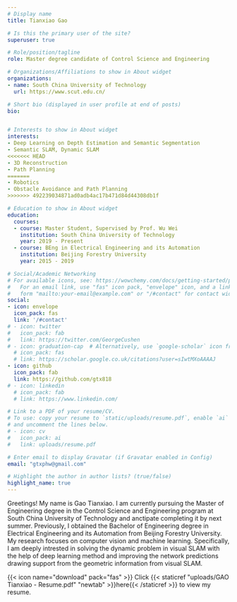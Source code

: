 ```yaml
---
# Display name
title: Tianxiao Gao

# Is this the primary user of the site?
superuser: true

# Role/position/tagline
role: Master degree candidate of Control Science and Engineering

# Organizations/Affiliations to show in About widget
organizations:
- name: South China University of Technology
  url: https://www.scut.edu.cn/

# Short bio (displayed in user profile at end of posts)
bio: 


# Interests to show in About widget
interests:
- Deep Learning on Depth Estimation and Semantic Segmentation
- Semantic SLAM, Dynamic SLAM
<<<<<<< HEAD
- 3D Reconstruction
- Path Planning
=======
- Robotics
- Obstacle Avoidance and Path Planning
>>>>>>> 492239034871ad0adb4ac17b471d84d44308db1f

# Education to show in About widget
education:
  courses:
  - course: Master Student, Supervised by Prof. Wu Wei
    institution: South China University of Technology
    year: 2019 - Present
  - course: BEng in Electrical Engineering and its Automation
    institution: Beijing Forestry University
    year: 2015 - 2019

# Social/Academic Networking
# For available icons, see: https://wowchemy.com/docs/getting-started/page-builder/#icons
#   For an email link, use "fas" icon pack, "envelope" icon, and a link in the
#   form "mailto:your-email@example.com" or "/#contact" for contact widget.
social:
- icon: envelope
  icon_pack: fas
  link: '/#contact'
# - icon: twitter
#   icon_pack: fab
#   link: https://twitter.com/GeorgeCushen
# - icon: graduation-cap  # Alternatively, use `google-scholar` icon from `ai` icon pack
  # icon_pack: fas
  # link: https://scholar.google.co.uk/citations?user=sIwtMXoAAAAJ
- icon: github
  icon_pack: fab
  link: https://github.com/gtx818
# - icon: linkedin
  # icon_pack: fab
  # link: https://www.linkedin.com/

# Link to a PDF of your resume/CV.
# To use: copy your resume to `static/uploads/resume.pdf`, enable `ai` icons in `params.toml`, 
# and uncomment the lines below.
# - icon: cv
#   icon_pack: ai
#   link: uploads/resume.pdf

# Enter email to display Gravatar (if Gravatar enabled in Config)
email: "gtxphw@gmail.com"

# Highlight the author in author lists? (true/false)
highlight_name: true
---
```


Greetings! My name is Gao Tianxiao. I am currently pursuing the Master of Engineering degree in the Control Science and Engineering program at South China University of Technology and anctipate completing it by next summer. Previously, I obtained the Bachelor of Engineering degree in Electrical Engineering and its Automation from Beijing Forestry University. My research focuses on computer vision and machine learning. Specifically, I am deeply intrested in solving the dynamic problem in visual SLAM with the help of deep learning method and improving the network predictions drawing support from the geometric information from visual SLAM.

{{< icon name="download" pack="fas" >}} Click {{< staticref "uploads/GAO Tianxiao - Resume.pdf" "newtab" >}}here{{< /staticref >}} to view my resume.
